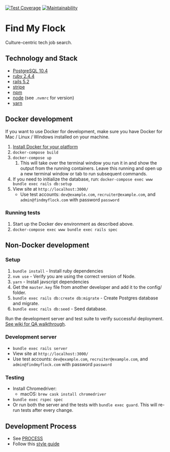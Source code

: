 [![Test Coverage](https://api.codeclimate.com/v1/badges/dd729657fc0cfa274775/test_coverage)](https://codeclimate.com/repos/5b58d33d81fbe302860021d1/test_coverage)
[![Maintainability](https://api.codeclimate.com/v1/badges/dd729657fc0cfa274775/maintainability)](https://codeclimate.com/repos/5b58d33d81fbe302860021d1/maintainability)

# Find My Flock

Culture-centric tech job search.

## Technology and Stack
- [PostgreSQL 10.4](https://www.postgresql.org/docs/current/static/release-10-4.html)
- [ruby 2.4.4](https://www.ruby-lang.org/en/news/2018/03/28/ruby-2-4-4-released/)
- [rails 5.2](http://guides.rubyonrails.org/v5.2/)
- [stripe](https://stripe.com/docs/api)
- [npm](https://www.npmjs.com/get-npm)
- [node](https://nodejs.org/) (see `.nvmrc` for version)
- [yarn](https://yarnpkg.com/en/docs/install)

## Docker development
If you want to use Docker for development, make sure you have Docker for
Mac / Linux / Windows installed on your machine.

1. [Install Docker for your platform](https://store.docker.com/search?type=edition&offering=community)
1. `docker-compose build`
1. `docker-compose up`
    1. This will take over the terminal window you run it in and show the output
    from the running containers. Leave this running and open up a new terminal
    window or tab to run subsequent commands.
1. If you need to initialize the database, run:
`docker-compose exec www bundle exec rails db:setup`
1. View site at `http://localhost:3000/`
    - Use test accounts: `dev@example.com`, `recruiter@example.com`, and
    `admin@findmyflock.com` with password `password`

### Running tests

1. Start up the Docker dev environment as described above.
1. `docker-compose exec www bundle exec rails spec`

## Non-Docker development

### Setup
1. `bundle install` - Install ruby dependencies
1. `nvm use` - Verify you are using the correct version of Node.
1. `yarn` - Install javscript dependencies
1. Get the `master.key` file from another developer and add it to the config/ folder.
1. `bundle exec rails db:create db:migrate` - Create Postgres database and migrate.
1. `bundle exec rails db:seed` - Seed database.

Run the development server and test suite to verify successful deployment. [See wiki for QA walkthrough](https://github.com/findmyflock/www/wiki/Manual-Testing-QA-Checklist).

### Development server
- `bundle exec rails server`
- View site at `http://localhost:3000/`
- Use test accounts: `dev@example.com`, `recruiter@example.com`, and `admin@findmyflock.com` with password `password`

### Testing
- Install Chromedriver:
    - macOS: `brew cask install chromedriver`
- `bundle exec rspec spec`
- Or run both the server and the tests with `bundle exec guard`. This will re-run tests after every change.

## Development Process
- See [PROCESS](PROCESS.md)
- Follow this [style guide](https://github.com/bbatsov/ruby-style-guide)
